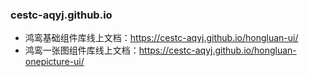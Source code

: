### cestc-aqyj.github.io

- 鸿鸾基础组件库线上文档：https://cestc-aqyj.github.io/hongluan-ui/
- 鸿鸾一张图组件库线上文档：https://cestc-aqyj.github.io/hongluan-onepicture-ui/
